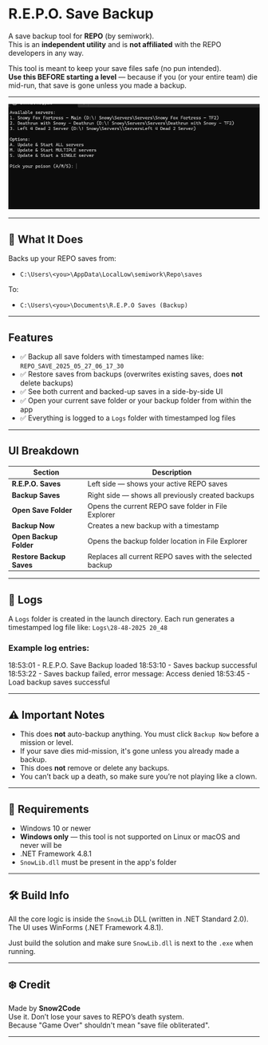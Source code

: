 # R.E.P.O. Save Backup

A save backup tool for **REPO** (by semiwork).  
This is an **independent utility** and is **not affiliated** with the REPO developers in any way.

This tool is meant to keep your save files safe (no pun intended).  
**Use this BEFORE starting a level** — because if you (or your entire team) die mid-run, that save is gone unless you made a backup.

---

![App Screenshot](./Screenshots/Снимок%20экрана%202025-05-18%20170055.png)

---

## 🔧 What It Does

Backs up your REPO saves from:

- `C:\Users\<you>\AppData\LocalLow\semiwork\Repo\saves`

To:

- `C:\Users\<you>\Documents\R.E.P.O Saves (Backup)`

---

## Features

- ✅ Backup all save folders with timestamped names like: `REPO_SAVE_2025_05_27_06_17_30`
- ✅ Restore saves from backups (overwrites existing saves, does **not** delete backups)
- ✅ See both current and backed-up saves in a side-by-side UI
- ✅ Open your current save folder or your backup folder from within the app
- ✅ Everything is logged to a `Logs` folder with timestamped log files

---

## UI Breakdown

| Section                | Description                                                  |
|------------------------|--------------------------------------------------------------|
| **R.E.P.O. Saves**     | Left side — shows your active REPO saves                     |
| **Backup Saves**       | Right side — shows all previously created backups            |
| **Open Save Folder**   | Opens the current REPO save folder in File Explorer          |
| **Backup Now**         | Creates a new backup with a timestamp                        |
| **Open Backup Folder** | Opens the backup folder location in File Explorer            |
| **Restore Backup Saves** | Replaces all current REPO saves with the selected backup |

---

## 📝 Logs

A `Logs` folder is created in the launch directory. Each run generates a timestamped log file like: `Logs\28-48-2025 20_48`


### Example log entries:
18:53:01 - R.E.P.O. Save Backup loaded
18:53:10 - Saves backup successful
18:53:22 - Saves backup failed, error message: Access denied
18:53:45 - Load backup saves successful


---

## ⚠️ Important Notes

- This does **not** auto-backup anything. You must click `Backup Now` before a mission or level.
- If your save dies mid-mission, it's gone unless you already made a backup.
- This does **not** remove or delete any backups.
- You can’t back up a death, so make sure you’re not playing like a clown.

---

## 🧰 Requirements

- Windows 10 or newer  
- **Windows only** — this tool is not supported on Linux or macOS and never will be  
- .NET Framework 4.8.1  
- `SnowLib.dll` must be present in the app's folder  

---

## 🛠 Build Info

All the core logic is inside the `SnowLib` DLL (written in .NET Standard 2.0).  
The UI uses WinForms (.NET Framework 4.8.1).

Just build the solution and make sure `SnowLib.dll` is next to the `.exe` when running.

---

## ❄️ Credit

Made by **Snow2Code**  
Use it. Don’t lose your saves to REPO’s death system.  
Because "Game Over" shouldn't mean "save file obliterated".

---
